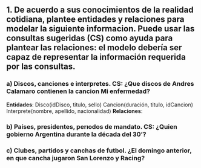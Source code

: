 ## 1. De acuerdo a sus conocimientos de la realidad cotidiana, plantee entidades y relaciones para modelar la siguiente informacion. Puede usar las consultas sugeridas (CS) como ayuda para plantear las relaciones: el modelo debería ser capaz de representar la información requerida por las consultas. 
### a) Discos, canciones e interpretes. CS: ¿Que discos de Andres Calamaro contienen la cancion Mi enfermedad? 
**Entidades**: 
	Disco(idDisco, titulo, sello)
	Cancion(duración, titulo, idCancion)
	Interprete(nombre, apellido, nacionalidad)
**Relaciones**:
	
### b) Países, presidentes, perıodos de mandato. CS: ¿Quien gobierno Argentina durante la década del 30’? 

### c) Clubes, partidos y canchas de futbol. ¿El domingo anterior, en que cancha jugaron San Lorenzo y Racing?

